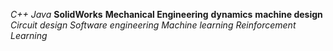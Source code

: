 *C++*
_Java_
**SolidWorks**
__Mechanical Engineering__
__dynamics__
__machine design__
*Circuit design*
_Software engineering_
*Machine learning* 
_Reinforcement Learning_
